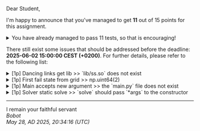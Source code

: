 Dear Student,

I'm happy to announce that you've managed to get **11** out of 15 points for this assignment.
<details><summary>You have already managed to pass 11 tests, so that is encouraging!</summary>&emsp;☑&nbsp;[1p]&nbsp;Solver&nbsp;abstract&nbsp;run&nbsp;algorithm<br>&emsp;☑&nbsp;[1p]&nbsp;Dancing&nbsp;links&nbsp;run&nbsp;algorithm<br>&emsp;☑&nbsp;[1p]&nbsp;Dancing&nbsp;links&nbsp;communicate&nbsp;with&nbsp;external&nbsp;solver<br>&emsp;☑&nbsp;[1p]&nbsp;Dancing&nbsp;links&nbsp;c&nbsp;args<br>&emsp;☑&nbsp;[1p]&nbsp;Dancing&nbsp;links&nbsp;grid&nbsp;from&nbsp;array<br>&emsp;☑&nbsp;[1p]&nbsp;First&nbsp;fail&nbsp;dfs<br>&emsp;☑&nbsp;[1p]&nbsp;First&nbsp;fail&nbsp;choose&nbsp;variable<br>&emsp;☑&nbsp;[1p]&nbsp;First&nbsp;fail&nbsp;state&nbsp;domain<br>&emsp;☑&nbsp;[1p]&nbsp;First&nbsp;fail&nbsp;state&nbsp;assign<br>&emsp;☑&nbsp;[1p]&nbsp;First&nbsp;fail&nbsp;state&nbsp;remove&nbsp;assignment<br>&emsp;☑&nbsp;[1p]&nbsp;Recursion&nbsp;limit&nbsp;context&nbsp;works&nbsp;correctly</details>

There still exist some issues that should be addressed before the deadline: **2025-06-02 15:00:00 CEST (+0200)**. For further details, please refer to the following list:

<details><summary>[1p] Dancing links get lib &gt;&gt; `lib/ss.so` does not exist</summary></details>
<details><summary>[1p] First fail state from grid &gt;&gt; np.uint64(2)</summary></details>
<details><summary>[1p] Main accepts new argument &gt;&gt; the `main.py` file does not exist</summary></details>
<details><summary>[1p] Solver static solve &gt;&gt; `solve` should pass `*args` to the constructor</summary></details>

-----------
I remain your faithful servant\
_Bobot_\
_May 28, AD 2025, 20:34:16 (UTC)_